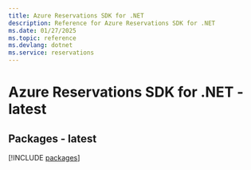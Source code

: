 ```yaml
---
title: Azure Reservations SDK for .NET
description: Reference for Azure Reservations SDK for .NET
ms.date: 01/27/2025
ms.topic: reference
ms.devlang: dotnet
ms.service: reservations
---
```

# Azure Reservations SDK for .NET - latest
## Packages - latest
[!INCLUDE [packages](reservations-index.md)]